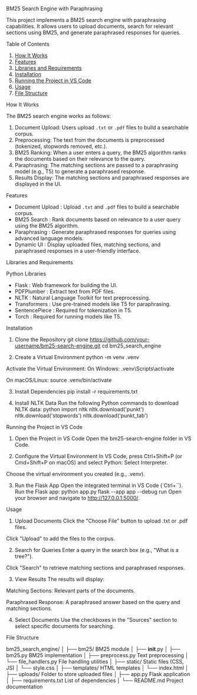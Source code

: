    BM25 Search Engine with Paraphrasing

This project implements a BM25 search engine with  paraphrasing capabilities. It allows users to upload documents, search for relevant sections using BM25, and generate paraphrased responses for queries.



Table of Contents
1. [How It Works](  how-it-works)
2. [Features](  features)
3. [Libraries and Requirements](  libraries-and-requirements)
4. [Installation](  installation)
5. [Running the Project in VS Code](  running-the-project-in-vs-code)
6. [Usage](  usage)
7. [File Structure](  file-structure)



How It Works

The BM25 search engine works as follows:
1.   Document Upload: Users upload `.txt` or `.pdf` files to build a searchable corpus.
2.   Preprocessing: The text from the documents is preprocessed (tokenized, stopwords removed, etc.).
3.   BM25 Ranking: When a user enters a query, the BM25 algorithm ranks the documents based on their relevance to the query.
4.   Paraphrasing: The matching sections are passed to a paraphrasing model (e.g., T5) to generate a paraphrased response.
5.   Results Display: The matching sections and paraphrased responses are displayed in the UI.


Features

-   Document Upload  : Upload `.txt` and `.pdf` files to build a searchable corpus.
-   BM25 Search  : Rank documents based on relevance to a user query using the BM25 algorithm.
-   Paraphrasing  : Generate paraphrased responses for queries using advanced language models.
-   Dynamic UI  : Display uploaded files, matching sections, and paraphrased responses in a user-friendly interface.


Libraries and Requirements

Python Libraries
-   Flask  : Web framework for building the UI.
-   PDFPlumber  : Extract text from PDF files.
-   NLTK  : Natural Language Toolkit for text preprocessing.
-   Transformers  : Use pre-trained models like T5 for paraphrasing.
-   SentencePiece  : Required for tokenization in T5.
-   Torch  : Required for running models like T5.


Installation

1. Clone the Repository
git clone https://github.com/your-username/bm25-search-engine.git
cd bm25_search_engine

2. Create a Virtual Environment
python -m venv .venv

Activate the Virtual Environment:
On Windows:
.venv\Scripts\activate

On macOS/Linux:
source .venv/bin/activate

3. Install Dependencies
pip install -r requirements.txt

4. Install NLTK Data
Run the following Python commands to download NLTK data:
python
import nltk
nltk.download('punkt')
nltk.download('stopwords')
nltk.download('punkt_tab')

Running the Project in VS Code
1. Open the Project in VS Code
Open the bm25-search-engine folder in VS Code.

2. Configure the Virtual Environment
In VS Code, press Ctrl+Shift+P (or Cmd+Shift+P on macOS) and select Python: Select Interpreter.

Choose the virtual environment you created (e.g., .venv).

3. Run the Flask App
Open the integrated terminal in VS Code (`Ctrl+``).
Run the Flask app:
python app.py
flask --app app --debug run 
Open your browser and navigate to http://127.0.0.1:5000/.


Usage
1. Upload Documents
Click the "Choose File" button to upload .txt or .pdf files.

Click "Upload" to add the files to the corpus.

2. Search for Queries
Enter a query in the search box (e.g., "What is a tree?").

Click "Search" to retrieve matching sections and paraphrased responses.

3. View Results
The results will display:

Matching Sections: Relevant parts of the documents.

Paraphrased Response: A paraphrased answer based on the query and matching sections.

4. Select Documents
Use the checkboxes in the "Sources" section to select specific documents for searching.

File Structure
  
bm25_search_engine/
│
├── bm25/                         BM25 module
│   ├── __init__.py
│   ├── bm25.py                   BM25 implementation
│   ├── preprocess.py             Text preprocessing
│   └── file_handlers.py          File handling utilities
│
├── static/                       Static files (CSS, JS)
│   └── style.css
│
├── templates/                    HTML templates
│   └── index.html
│
├── uploads/                      Folder to store uploaded files
│
├── app.py                        Flask application
│
├── requirements.txt              List of dependencies
│
└── README.md                     Project documentation
